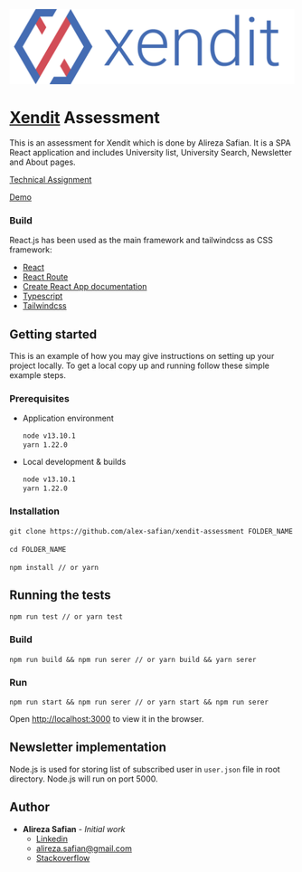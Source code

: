 <a href="https://www.xendit.co/en/">

![alt text](src/assets/img/logo.png)

</a>

# [Xendit](https://www.xendit.co/en/) Assessment

This is an assessment for Xendit which is done by Alireza Safian. It is a SPA React application and includes University list, University Search, Newsletter and About pages.

[Technical Assignment](/public/ASSIGNMENT.md)

[Demo](https://xendit-assessment.netlify.app/)

### Build

React.js has been used as the main framework and tailwindcss as CSS framework:

- [React](https://github.com/facebook/react)
- [React Route](https://reactrouter.com/)
- [Create React App documentation](https://facebook.github.io/create-react-app/docs/getting-started)
- [Typescript](https://www.typescriptlang.org/)
- [Tailwindcss](https://tailwindcss.com/)

## Getting started

This is an example of how you may give instructions on setting up your project locally. To get a local copy up and running follow these simple example steps.

### Prerequisites

- Application environment
  ```
  node v13.10.1
  yarn 1.22.0
  ```
- Local development & builds
  ```
  node v13.10.1
  yarn 1.22.0
  ```

### Installation

```shell
git clone https://github.com/alex-safian/xendit-assessment FOLDER_NAME

cd FOLDER_NAME

npm install // or yarn
```

## Running the tests

```
npm run test // or yarn test
```

### Build

```
npm run build && npm run serer // or yarn build && yarn serer
```

### Run

```
npm run start && npm run serer // or yarn start && npm run serer
```

Open [http://localhost:3000](http://localhost:3000) to view it in the browser.

## Newsletter implementation

Node.js is used for storing list of subscribed user in `user.json` file in root directory. Node.js will run on port 5000.

## Author

- **Alireza Safian** - _Initial work_
  - [Linkedin](https://www.linkedin.com/in/safian/)
  - [alireza.safian@gmail.com](mailto:alireza.safian@gmail.com)
  - [Stackoverflow](https://stackoverflow.com/users/4711404/alex)
